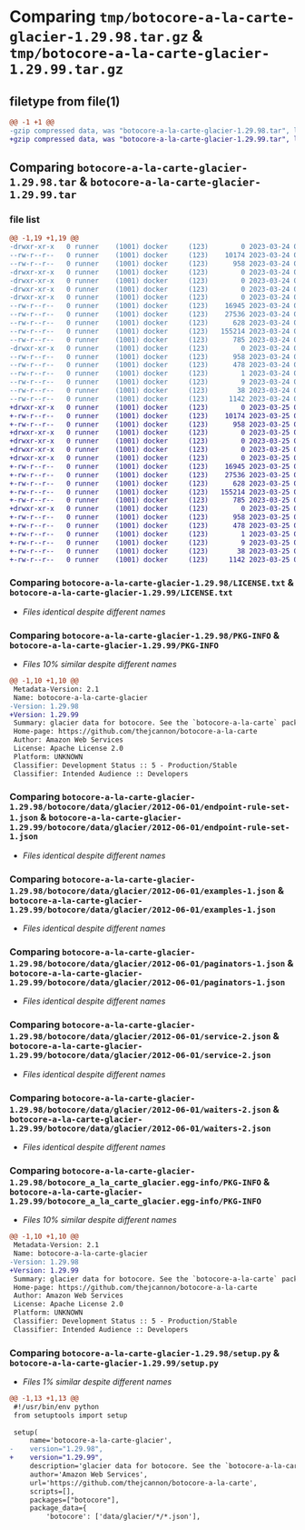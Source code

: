 # Comparing `tmp/botocore-a-la-carte-glacier-1.29.98.tar.gz` & `tmp/botocore-a-la-carte-glacier-1.29.99.tar.gz`

## filetype from file(1)

```diff
@@ -1 +1 @@
-gzip compressed data, was "botocore-a-la-carte-glacier-1.29.98.tar", last modified: Fri Mar 24 01:24:13 2023, max compression
+gzip compressed data, was "botocore-a-la-carte-glacier-1.29.99.tar", last modified: Sat Mar 25 01:22:33 2023, max compression
```

## Comparing `botocore-a-la-carte-glacier-1.29.98.tar` & `botocore-a-la-carte-glacier-1.29.99.tar`

### file list

```diff
@@ -1,19 +1,19 @@
-drwxr-xr-x   0 runner    (1001) docker     (123)        0 2023-03-24 01:24:13.513885 botocore-a-la-carte-glacier-1.29.98/
--rw-r--r--   0 runner    (1001) docker     (123)    10174 2023-03-24 01:24:13.000000 botocore-a-la-carte-glacier-1.29.98/LICENSE.txt
--rw-r--r--   0 runner    (1001) docker     (123)      958 2023-03-24 01:24:13.513885 botocore-a-la-carte-glacier-1.29.98/PKG-INFO
-drwxr-xr-x   0 runner    (1001) docker     (123)        0 2023-03-24 01:24:13.509885 botocore-a-la-carte-glacier-1.29.98/botocore/
-drwxr-xr-x   0 runner    (1001) docker     (123)        0 2023-03-24 01:24:13.509885 botocore-a-la-carte-glacier-1.29.98/botocore/data/
-drwxr-xr-x   0 runner    (1001) docker     (123)        0 2023-03-24 01:24:13.509885 botocore-a-la-carte-glacier-1.29.98/botocore/data/glacier/
-drwxr-xr-x   0 runner    (1001) docker     (123)        0 2023-03-24 01:24:13.513885 botocore-a-la-carte-glacier-1.29.98/botocore/data/glacier/2012-06-01/
--rw-r--r--   0 runner    (1001) docker     (123)    16945 2023-03-24 01:23:57.000000 botocore-a-la-carte-glacier-1.29.98/botocore/data/glacier/2012-06-01/endpoint-rule-set-1.json
--rw-r--r--   0 runner    (1001) docker     (123)    27536 2023-03-24 01:23:57.000000 botocore-a-la-carte-glacier-1.29.98/botocore/data/glacier/2012-06-01/examples-1.json
--rw-r--r--   0 runner    (1001) docker     (123)      628 2023-03-24 01:23:57.000000 botocore-a-la-carte-glacier-1.29.98/botocore/data/glacier/2012-06-01/paginators-1.json
--rw-r--r--   0 runner    (1001) docker     (123)   155214 2023-03-24 01:23:57.000000 botocore-a-la-carte-glacier-1.29.98/botocore/data/glacier/2012-06-01/service-2.json
--rw-r--r--   0 runner    (1001) docker     (123)      785 2023-03-24 01:23:57.000000 botocore-a-la-carte-glacier-1.29.98/botocore/data/glacier/2012-06-01/waiters-2.json
-drwxr-xr-x   0 runner    (1001) docker     (123)        0 2023-03-24 01:24:13.513885 botocore-a-la-carte-glacier-1.29.98/botocore_a_la_carte_glacier.egg-info/
--rw-r--r--   0 runner    (1001) docker     (123)      958 2023-03-24 01:24:13.000000 botocore-a-la-carte-glacier-1.29.98/botocore_a_la_carte_glacier.egg-info/PKG-INFO
--rw-r--r--   0 runner    (1001) docker     (123)      478 2023-03-24 01:24:13.000000 botocore-a-la-carte-glacier-1.29.98/botocore_a_la_carte_glacier.egg-info/SOURCES.txt
--rw-r--r--   0 runner    (1001) docker     (123)        1 2023-03-24 01:24:13.000000 botocore-a-la-carte-glacier-1.29.98/botocore_a_la_carte_glacier.egg-info/dependency_links.txt
--rw-r--r--   0 runner    (1001) docker     (123)        9 2023-03-24 01:24:13.000000 botocore-a-la-carte-glacier-1.29.98/botocore_a_la_carte_glacier.egg-info/top_level.txt
--rw-r--r--   0 runner    (1001) docker     (123)       38 2023-03-24 01:24:13.513885 botocore-a-la-carte-glacier-1.29.98/setup.cfg
--rw-r--r--   0 runner    (1001) docker     (123)     1142 2023-03-24 01:24:13.000000 botocore-a-la-carte-glacier-1.29.98/setup.py
+drwxr-xr-x   0 runner    (1001) docker     (123)        0 2023-03-25 01:22:33.422959 botocore-a-la-carte-glacier-1.29.99/
+-rw-r--r--   0 runner    (1001) docker     (123)    10174 2023-03-25 01:22:33.000000 botocore-a-la-carte-glacier-1.29.99/LICENSE.txt
+-rw-r--r--   0 runner    (1001) docker     (123)      958 2023-03-25 01:22:33.422959 botocore-a-la-carte-glacier-1.29.99/PKG-INFO
+drwxr-xr-x   0 runner    (1001) docker     (123)        0 2023-03-25 01:22:33.418959 botocore-a-la-carte-glacier-1.29.99/botocore/
+drwxr-xr-x   0 runner    (1001) docker     (123)        0 2023-03-25 01:22:33.418959 botocore-a-la-carte-glacier-1.29.99/botocore/data/
+drwxr-xr-x   0 runner    (1001) docker     (123)        0 2023-03-25 01:22:33.418959 botocore-a-la-carte-glacier-1.29.99/botocore/data/glacier/
+drwxr-xr-x   0 runner    (1001) docker     (123)        0 2023-03-25 01:22:33.422959 botocore-a-la-carte-glacier-1.29.99/botocore/data/glacier/2012-06-01/
+-rw-r--r--   0 runner    (1001) docker     (123)    16945 2023-03-25 01:22:12.000000 botocore-a-la-carte-glacier-1.29.99/botocore/data/glacier/2012-06-01/endpoint-rule-set-1.json
+-rw-r--r--   0 runner    (1001) docker     (123)    27536 2023-03-25 01:22:12.000000 botocore-a-la-carte-glacier-1.29.99/botocore/data/glacier/2012-06-01/examples-1.json
+-rw-r--r--   0 runner    (1001) docker     (123)      628 2023-03-25 01:22:12.000000 botocore-a-la-carte-glacier-1.29.99/botocore/data/glacier/2012-06-01/paginators-1.json
+-rw-r--r--   0 runner    (1001) docker     (123)   155214 2023-03-25 01:22:12.000000 botocore-a-la-carte-glacier-1.29.99/botocore/data/glacier/2012-06-01/service-2.json
+-rw-r--r--   0 runner    (1001) docker     (123)      785 2023-03-25 01:22:12.000000 botocore-a-la-carte-glacier-1.29.99/botocore/data/glacier/2012-06-01/waiters-2.json
+drwxr-xr-x   0 runner    (1001) docker     (123)        0 2023-03-25 01:22:33.422959 botocore-a-la-carte-glacier-1.29.99/botocore_a_la_carte_glacier.egg-info/
+-rw-r--r--   0 runner    (1001) docker     (123)      958 2023-03-25 01:22:33.000000 botocore-a-la-carte-glacier-1.29.99/botocore_a_la_carte_glacier.egg-info/PKG-INFO
+-rw-r--r--   0 runner    (1001) docker     (123)      478 2023-03-25 01:22:33.000000 botocore-a-la-carte-glacier-1.29.99/botocore_a_la_carte_glacier.egg-info/SOURCES.txt
+-rw-r--r--   0 runner    (1001) docker     (123)        1 2023-03-25 01:22:33.000000 botocore-a-la-carte-glacier-1.29.99/botocore_a_la_carte_glacier.egg-info/dependency_links.txt
+-rw-r--r--   0 runner    (1001) docker     (123)        9 2023-03-25 01:22:33.000000 botocore-a-la-carte-glacier-1.29.99/botocore_a_la_carte_glacier.egg-info/top_level.txt
+-rw-r--r--   0 runner    (1001) docker     (123)       38 2023-03-25 01:22:33.422959 botocore-a-la-carte-glacier-1.29.99/setup.cfg
+-rw-r--r--   0 runner    (1001) docker     (123)     1142 2023-03-25 01:22:33.000000 botocore-a-la-carte-glacier-1.29.99/setup.py
```

### Comparing `botocore-a-la-carte-glacier-1.29.98/LICENSE.txt` & `botocore-a-la-carte-glacier-1.29.99/LICENSE.txt`

 * *Files identical despite different names*

### Comparing `botocore-a-la-carte-glacier-1.29.98/PKG-INFO` & `botocore-a-la-carte-glacier-1.29.99/PKG-INFO`

 * *Files 10% similar despite different names*

```diff
@@ -1,10 +1,10 @@
 Metadata-Version: 2.1
 Name: botocore-a-la-carte-glacier
-Version: 1.29.98
+Version: 1.29.99
 Summary: glacier data for botocore. See the `botocore-a-la-carte` package for more info.
 Home-page: https://github.com/thejcannon/botocore-a-la-carte
 Author: Amazon Web Services
 License: Apache License 2.0
 Platform: UNKNOWN
 Classifier: Development Status :: 5 - Production/Stable
 Classifier: Intended Audience :: Developers
```

### Comparing `botocore-a-la-carte-glacier-1.29.98/botocore/data/glacier/2012-06-01/endpoint-rule-set-1.json` & `botocore-a-la-carte-glacier-1.29.99/botocore/data/glacier/2012-06-01/endpoint-rule-set-1.json`

 * *Files identical despite different names*

### Comparing `botocore-a-la-carte-glacier-1.29.98/botocore/data/glacier/2012-06-01/examples-1.json` & `botocore-a-la-carte-glacier-1.29.99/botocore/data/glacier/2012-06-01/examples-1.json`

 * *Files identical despite different names*

### Comparing `botocore-a-la-carte-glacier-1.29.98/botocore/data/glacier/2012-06-01/paginators-1.json` & `botocore-a-la-carte-glacier-1.29.99/botocore/data/glacier/2012-06-01/paginators-1.json`

 * *Files identical despite different names*

### Comparing `botocore-a-la-carte-glacier-1.29.98/botocore/data/glacier/2012-06-01/service-2.json` & `botocore-a-la-carte-glacier-1.29.99/botocore/data/glacier/2012-06-01/service-2.json`

 * *Files identical despite different names*

### Comparing `botocore-a-la-carte-glacier-1.29.98/botocore/data/glacier/2012-06-01/waiters-2.json` & `botocore-a-la-carte-glacier-1.29.99/botocore/data/glacier/2012-06-01/waiters-2.json`

 * *Files identical despite different names*

### Comparing `botocore-a-la-carte-glacier-1.29.98/botocore_a_la_carte_glacier.egg-info/PKG-INFO` & `botocore-a-la-carte-glacier-1.29.99/botocore_a_la_carte_glacier.egg-info/PKG-INFO`

 * *Files 10% similar despite different names*

```diff
@@ -1,10 +1,10 @@
 Metadata-Version: 2.1
 Name: botocore-a-la-carte-glacier
-Version: 1.29.98
+Version: 1.29.99
 Summary: glacier data for botocore. See the `botocore-a-la-carte` package for more info.
 Home-page: https://github.com/thejcannon/botocore-a-la-carte
 Author: Amazon Web Services
 License: Apache License 2.0
 Platform: UNKNOWN
 Classifier: Development Status :: 5 - Production/Stable
 Classifier: Intended Audience :: Developers
```

### Comparing `botocore-a-la-carte-glacier-1.29.98/setup.py` & `botocore-a-la-carte-glacier-1.29.99/setup.py`

 * *Files 1% similar despite different names*

```diff
@@ -1,13 +1,13 @@
 #!/usr/bin/env python
 from setuptools import setup
 
 setup(
     name='botocore-a-la-carte-glacier',
-    version="1.29.98",
+    version="1.29.99",
     description='glacier data for botocore. See the `botocore-a-la-carte` package for more info.',
     author='Amazon Web Services',
     url='https://github.com/thejcannon/botocore-a-la-carte',
     scripts=[],
     packages=["botocore"],
     package_data={
         'botocore': ['data/glacier/*/*.json'],
```

